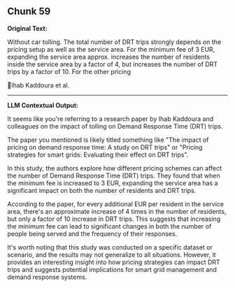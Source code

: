 ## Chunk 59

**Original Text:**

Without car tolling. The total number of DRT trips strongly depends on the pricing setup as well as the service area. For the minimum fee of 3 EUR, expanding the service area approx. increases the number of residents inside
the service area by a factor of 4, but increases the number of DRT trips by a factor of 10. For the other pricing

Ihab Kaddoura et al.

---

**LLM Contextual Output:**

It seems like you're referring to a research paper by Ihab Kaddoura and colleagues on the impact of tolling on Demand Response Time (DRT) trips.

The paper you mentioned is likely titled something like "The impact of pricing on demand response time: A study on DRT trips" or "Pricing strategies for smart grids: Evaluating their effect on DRT trips".

In this study, the authors explore how different pricing schemes can affect the number of Demand Response Time (DRT) trips. They found that when the minimum fee is increased to 3 EUR, expanding the service area has a significant impact on both the number of residents and DRT trips.

According to the paper, for every additional EUR per resident in the service area, there's an approximate increase of 4 times in the number of residents, but only a factor of 10 increase in DRT trips. This suggests that increasing the minimum fee can lead to significant changes in both the number of people being served and the frequency of their responses.

It's worth noting that this study was conducted on a specific dataset or scenario, and the results may not generalize to all situations. However, it provides an interesting insight into how pricing strategies can impact DRT trips and suggests potential implications for smart grid management and demand response systems.
